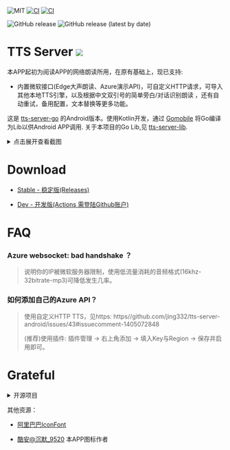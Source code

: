 ![MIT](https://img.shields.io/badge/license-MIT-green)
[![CI](https://github.com/jing332/tts-server-android/actions/workflows/release.yml/badge.svg)](https://github.com/jing332/tts-server-android/actions/workflows/release.yml)
[![CI](https://github.com/jing332/tts-server-android/actions/workflows/test.yml/badge.svg)](https://github.com/jing332/tts-server-android/actions/workflows/test.yml)

![GitHub release](https://img.shields.io/github/downloads/jing332/tts-server-android/total)
![GitHub release (latest by date)](https://img.shields.io/github/downloads/jing332/tts-server-android/latest/total)

# TTS Server [![](https://img.shields.io/badge/Q%E7%BE%A4-124841768-blue)](https://jq.qq.com/?_wv=1027&k=y7WCDjEA)

本APP起初为阅读APP的网络朗读所用，在原有基础上，现已支持:

* 内置微软接口(Edge大声朗读、Azure演示API)，可自定义HTTP请求，可导入其他本地TTS引擎，以及根据中文双引号的简单旁白/对话识别朗读
  ，还有自动重试，备用配置，文本替换等更多功能。

这是 [tts-server-go](https://github.com/jing332/tts-server-go)
的Android版本。使用Kotlin开发，通过 [Gomobile](https://pkg.go.dev/golang.org/x/mobile/cmd/gomobile)
将Go编译为Lib以供Android APP调用. 关于本项目的Go Lib,见 [tts-server-lib](./tts-server-lib).

<details>
  <summary>点击展开查看截图</summary>

  <img src="./images/1.jpg" height="150px">
  <img src="./images/2.jpg" height="150px">
  <img src="./images/3.jpg" height="150px">
  <img src="./images/4.jpg" height="150px">

</details>

# Download

* [Stable - 稳定版(Releases)](https://github.com/jing332/tts-server-android/releases)

* [Dev - 开发版(Actions 需登陆Github账户)](https://github.com/jing332/tts-server-android/actions)

# FAQ

### Azure websocket: bad handshake ？

> 说明你的IP被微软服务器限制，使用低流量消耗的音频格式(16khz-32bitrate-mp3)可降低发生几率。

### 如何添加自己的Azure API？

> 使用自定义HTTP TTS，见https:
> https//github.com/jing332/tts-server-android/issues/43#issuecomment-1405072848
>
> (推荐)使用插件: 插件管理 -> 右上角添加 -> 填入Key与Region -> 保存并启用即可。

# Grateful

<details>
  <summary>开源项目</summary>

| Android Application                                                             | Microsoft TTS                                                         |
|---------------------------------------------------------------------------------|-----------------------------------------------------------------------|
| [gedoor/legado](https://github.com/gedoor/legado)                               | [wxxxcxx/ms-ra-forwarder](https://github.com/wxxxcxx/ms-ra-forwarder) |
| [ag2s20150909/TTS](https://github.com/ag2s20150909/TTS)                         | [litcc/tts-server](https://github.com/litcc/tts-server)               |
| [benjaminwan/ChineseTtsTflite](https://github.com/benjaminwan/ChineseTtsTflite) | [asters1/tts](https://github.com/asters1/tts)                         |
| [yellowgreatsun/MXTtsEngine](https://github.com/yellowgreatsun/MXTtsEngine)     |
| [2dust/v2rayNG](https://github.com/2dust/v2rayNG)                               |

| Android Library                                                                                   | Description                                                                 |
|---------------------------------------------------------------------------------------------------|-----------------------------------------------------------------------------|
| [Rosemoe/sora-editor](https://github.com/Rosemoe/sora-editor)                                     | sora-editor is a cool and optimized code editor on Android platform         |
| [gedoor/rhino-android](https://github.com/gedoor/rhino-android)                                   | Give access to RhinoScriptEngine from the JSR223 interfaces on Android JRE. |
| [liangjingkanji/BRV](https://github.com/liangjingkanji/BRV)                                       | Android上最好的RecyclerView框架, 比 BRVAH 更简单强大                                    |
| [liangjingkanji/Net](https://github.com/liangjingkanji/Net)                                       | Android最好的网络请求工具, 比 Retrofit/OkGo 更简单易用                                     |
| [chibatching/kotpref](https://github.com/chibatching/kotpref)                                     | Android SharedPreferences delegation library for Kotlin                     |
| [google/ExoPlayer](https://github.com/google/ExoPlayer)                                           | An extensible media player for Android                                      |
| [material-components-android](https://github.com/material-components/material-components-android) | Modular and customizable Material Design UI components for Android          |
| [kotlinx.serialization](https://github.com/Kotlin/kotlinx.serialization/)                         | Kotlin multiplatform / multi-format serialization                           |
| [kotlinx.coroutine](https://github.com/Kotlin/kotlinx.coroutines)                                 | Library support for Kotlin coroutines                                       |

</details>

其他资源：

* [阿里巴巴IconFont](https://www.iconfont.cn/)

* [酷安@沉默_9520](http://www.coolapk.com/u/25956307) 本APP图标作者
